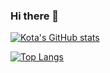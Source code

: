 ### Hi there 👋

[![Kota's GitHub stats](https://github-readme-stats.vercel.app/api?username=KotaMorikawa&theme=vue-dark&show_icons=true)](https://github.com/KotaMorikawa/github-readme-stats)

[![Top Langs](https://github-readme-stats.vercel.app/api/top-langs/?username=KotaMorikawa&theme=vue-dark&show_icons=true&layout=compact)](https://github.com/KotaMorikawa/github-readme-stats)
